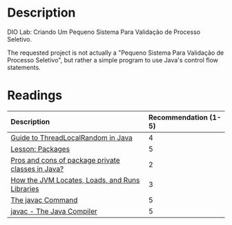 # Description
DIO Lab: Criando Um Pequeno Sistema Para Validação de Processo Seletivo.

The requested project is not actually a "Pequeno Sistema Para Validação de Processo Seletivo", but rather a simple program to use Java's control flow statements.

# Readings
| Description | Recommendation (1-5) |
| :---        | :---                 |
| [Guide to ThreadLocalRandom in Java](https://www.baeldung.com/java-thread-local-random) | 4 |
| [Lesson: Packages](https://docs.oracle.com/javase%2Ftutorial%2F/java/package/index.html) | 5 |
| [Pros and cons of package private classes in Java?](https://stackoverflow.com/q/6470556/16969525) | 2 |
| [How the JVM Locates, Loads, and Runs Libraries](https://blogs.oracle.com/javamagazine/post/how-the-jvm-locates-loads-and-runs-libraries) | 3 |
| [The javac Command](https://docs.oracle.com/en/java/javase/17/docs/specs/man/javac.html) | 5 |
| [javac - The Java Compiler](https://web.mit.edu/java_v1.1.6/www/tools/javac.html) | 5 |

